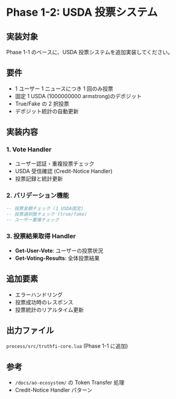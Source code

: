 # Phase 1-2: USDA 投票システム

## 実装対象

Phase 1-1 のベースに、USDA 投票システムを追加実装してください。

## 要件

- 1 ユーザー 1 ニュースにつき 1 回のみ投票
- 固定 1 USDA (1000000000 armstrong)のデポジット
- True/Fake の 2 択投票
- デポジット統計の自動更新

## 実装内容

### 1. Vote Handler

- ユーザー認証・重複投票チェック
- USDA 受信確認 (Credit-Notice Handler)
- 投票記録と統計更新

### 2. バリデーション機能

```lua
-- 投票金額チェック (1 USDA固定)
-- 投票選択肢チェック (true/fake)
-- ユーザー重複チェック
```

### 3. 投票結果取得 Handler

- **Get-User-Vote**: ユーザーの投票状況
- **Get-Voting-Results**: 全体投票結果

## 追加要素

- エラーハンドリング
- 投票成功時のレスポンス
- 投票統計のリアルタイム更新

## 出力ファイル

`process/src/truthfi-core.lua` (Phase 1-1 に追加)

## 参考

- `/docs/ao-ecosystem/` の Token Transfer 処理
- Credit-Notice Handler パターン
